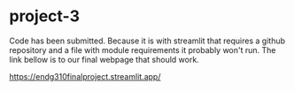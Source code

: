 # project-3
Code has been submitted.  Because it is with streamlit that requires a github repository and a file with module requirements it probably won't run.  The link bellow is to our final webpage that should work.

https://endg310finalproject.streamlit.app/